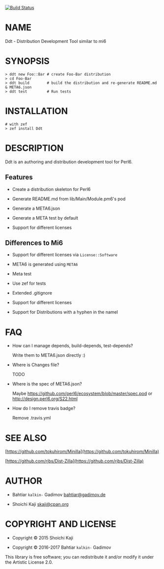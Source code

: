 [![Build Status](https://travis-ci.org/kalkin/Ddt.svg?branch=master)](https://travis-ci.org/kalkin/Ddt)

NAME
====

Ddt - Distribution Development Tool similar to mi6

SYNOPSIS
========

    > ddt new Foo::Bar # create Foo-Bar distribution
    > cd Foo-Bar
    > ddt build        # build the distribution and re-generate README.md & META6.json
    > ddt test         # Run tests

INSTALLATION
============

    # with zef
    > zef install Ddt

DESCRIPTION
===========

Ddt is an authoring and distribution development tool for Perl6.

Features
--------

  * Create a distribution skeleton for Perl6

  * Generate README.md from lib/Main/Module.pm6's pod

  * Generate a META6.json

  * Generate a META test by default

  * Support for different licenses

Differences to Mi6
------------------

  * Support for different licenses via `License::Software`

  * META6 is generated using `META6`

  * Meta test

  * Use zef for tests

  * Extended .gitignore

  * Support for different licenses

  * Support for Distributions with a hyphen in the namel

FAQ
===

  * How can I manage depends, build-depends, test-depends?

    Write them to META6.json directly :)

  * Where is Changes file?

    TODO

  * Where is the spec of META6.json?

    Maybe https://github.com/perl6/ecosystem/blob/master/spec.pod or http://design.perl6.org/S22.html

  * How do I remove travis badge?

    Remove .travis.yml

SEE ALSO
========

[https://github.com/tokuhirom/Minilla](https://github.com/tokuhirom/Minilla)

[https://github.com/rjbs/Dist-Zilla](https://github.com/rjbs/Dist-Zilla)

AUTHOR
======

  * Bahtiar `kalkin-` Gadimov <bahtiar@gadimov.de>

  * Shoichi Kaji <skaji@cpan.org>

COPYRIGHT AND LICENSE
=====================

  * Copyright © 2015 Shoichi Kaji

  * Copyright © 2016-2017 Bahtiar `kalkin-` Gadimov

This library is free software; you can redistribute it and/or modify it under the Artistic License 2.0.
